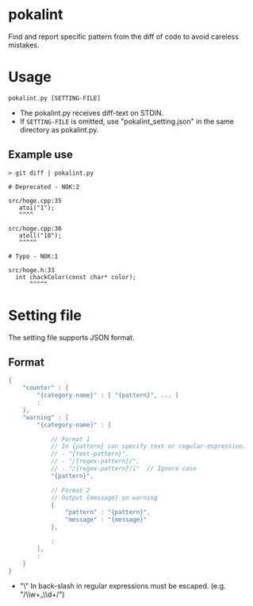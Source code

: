 # pokalint

Find and report specific pattern from the diff of code to avoid careless mistakes.

# Usage

```
pokalint.py [SETTING-FILE]
```

* The pokalint.py receives diff-text on STDIN.
* If `SETTING-FILE` is omitted, use "pokalint_setting.json" in the same directory as pokalint.py.

## Example use

```
> git diff | pokalint.py

# Deprecated - NOK:2

src/hoge.cpp:35
   atoi("1");
   ^^^^

src/hoge.cpp:36
   atoll("10");
   ^^^^^

# Typo - NOK:1

src/hoge.h:33
  int chackColor(const char* color);
      ^^^^^
```

# Setting file

The setting file supports JSON format.

## Format

```c
{
    "counter" : {
        "{category-name}" : [ "{pattern}", ... ]
        :
    },
    "warning" : {
        "{category-name}" : [

            // Format 1
            // In {pattern} can specify text or regular-expression.
            // - "{text-pattern}",
            // - "/{regex-pattern}/",
            // - "/{regex-pattern}/i"  // Ignore case
            "{pattern}",

            // Format 2
            // Output {message} on warning
            {
                "pattern" : "{pattern}",
                "message" : "{message}"
            },

            :
        ],
        :
    }
}
```
* "\\" In back-slash in regular expressions must be escaped. (e.g. "/\\\\w+_\\\\d+/")
